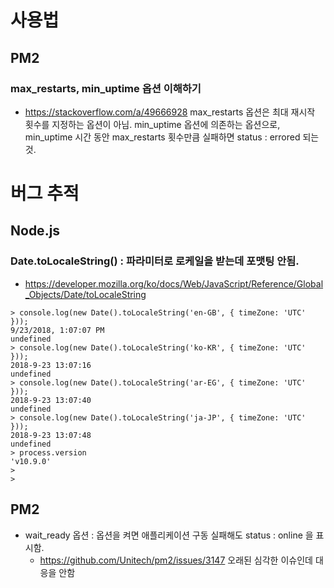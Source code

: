 <!-- TITLE: Node.js -->
<!-- SUBTITLE: Node.js, JavaScript -->

# 사용법
## PM2
### max_restarts, min_uptime 옵션 이해하기
* https://stackoverflow.com/a/49666928
max_restarts 옵션은 최대 재시작 횟수를 지정하는 옵션이 아님.
min_uptime 옵션에 의존하는 옵션으로,
min_uptime 시간 동안 max_restarts 횟수만큼 실패하면 status : errored 되는 것.

# 버그 추적
## Node.js
### Date.toLocaleString() : 파라미터로 로케일을 받는데 포맷팅 안됨.
* https://developer.mozilla.org/ko/docs/Web/JavaScript/Reference/Global_Objects/Date/toLocaleString

```text
> console.log(new Date().toLocaleString('en-GB', { timeZone: 'UTC' }));
9/23/2018, 1:07:07 PM
undefined
> console.log(new Date().toLocaleString('ko-KR', { timeZone: 'UTC' }));
2018-9-23 13:07:16
undefined
> console.log(new Date().toLocaleString('ar-EG', { timeZone: 'UTC' }));
2018-9-23 13:07:40
undefined
> console.log(new Date().toLocaleString('ja-JP', { timeZone: 'UTC' }));
2018-9-23 13:07:48
undefined
> process.version
'v10.9.0'
> 
> 
```

## PM2
* wait_ready 옵션 : 옵션을 켜면 애플리케이션 구동 실패해도 status : online 을 표시함.
  * https://github.com/Unitech/pm2/issues/3147 오래된 심각한 이슈인데 대응을 안함